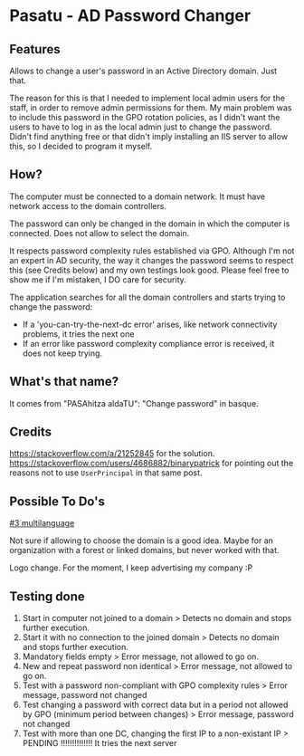 # Pasatu - AD Password Changer

## Features
Allows to change a user's password in an Active Directory domain. Just that.

The reason for this is that I needed to implement local admin users for the staff, in order to remove admin permissions for them. My main problem was to include this password in the GPO rotation policies, as I didn't want the users to have to log in as the local admin just to change the password. Didn't find anything free or that didn't imply installing an IIS server to allow this, so I decided to program it myself.

## How?
The computer must be connected to a domain network. It must have network access to the domain controllers.

The password can only be changed in the domain in which the computer is connected. Does not allow to select the domain.

It respects password complexity rules established via GPO. Although I'm not an expert in AD security, the way it changes the password seems to respect this (see Credits below) and my own testings look good. Please feel free to show me if I'm mistaken, I DO care for security.

The application searches for all the domain controllers and starts trying to change the password:
 - If a 'you-can-try-the-next-dc error' arises, like network connectivity problems, it tries the next one
 - If an error like password complexity compliance error is received, it does not keep trying.

## What's that name?
It comes from "PASAhitza aldaTU": "Change password" in basque.

## Credits
https://stackoverflow.com/a/21252845 for the solution.
https://stackoverflow.com/users/4686882/binarypatrick for pointing out the reasons not to use `UserPrincipal` in that same post.

## Possible To Do's
[#3 multilanguage](https://github.com/gva-mgutierrez/pasatu/issues/1)

Not sure if allowing to choose the domain is a good idea. Maybe for an organization with a forest or linked domains, but never worked with that.

Logo change. For the moment, I keep advertising my company :P

## Testing done

1. Start in computer not joined to a domain > Detects no domain and stops further execution.
1. Start it with no connection to the joined domain > Detects no domain and stops further execution.
1. Mandatory fields empty > Error message, not allowed to go on.
1. New and repeat password non identical > Error message, not allowed to go on.
1. Test with a password non-compliant with GPO complexity rules > Error message, password not changed
1. Test changing a password with correct data but in a period not allowed by GPO (minimum period between changes) > Error message, password not changed
1. Test with more than one DC, changing the first IP to a non-existant IP > PENDING !!!!!!!!!!!!!! It tries the next server
